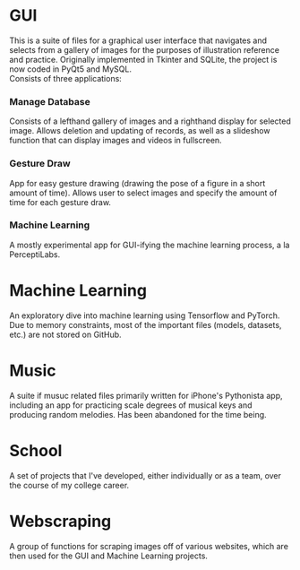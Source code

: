 # GUI
This is a suite of files for a graphical user interface that navigates and selects from a gallery of images for the purposes of illustration reference and practice. Originally implemented in Tkinter and SQLite, the project is now coded in PyQt5 and MySQL.\
Consists of three applications:
### Manage Database
Consists of a lefthand gallery of images and a righthand display for selected image. Allows deletion and updating of records, as well as a slideshow function that can display images and videos in fullscreen.
### Gesture Draw
App for easy gesture drawing (drawing the pose of a figure in a short amount of time). Allows user to select images and specify the amount of time for each gesture draw.
### Machine Learning
A mostly experimental app for GUI-ifying the machine learning process, a la PerceptiLabs.
# Machine Learning
An exploratory dive into machine learning using Tensorflow and PyTorch. Due to memory constraints, most of the important files (models, datasets, etc.) are not stored on GitHub.
# Music
A suite if musuc related files primarily written for iPhone's Pythonista app, including an app for practicing scale degrees of musical keys and producing random melodies. Has been abandoned for the time being.
# School
A set of projects that I've developed, either individually or as a team, over the course of my college career.
# Webscraping
A group of functions for scraping images off of various websites, which are then used for the GUI and Machine Learning projects.
